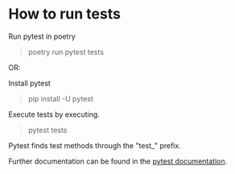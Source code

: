 # How to run tests
Run pytest in poetry
> poetry run pytest tests

OR:

Install pytest
> pip install -U pytest

Execute tests by executing.
> pytest tests

Pytest finds test methods through the "test_" prefix.

Further documentation can be found in the [pytest documentation](https://docs.pytest.org/en/7.1.x/getting-started.html).
